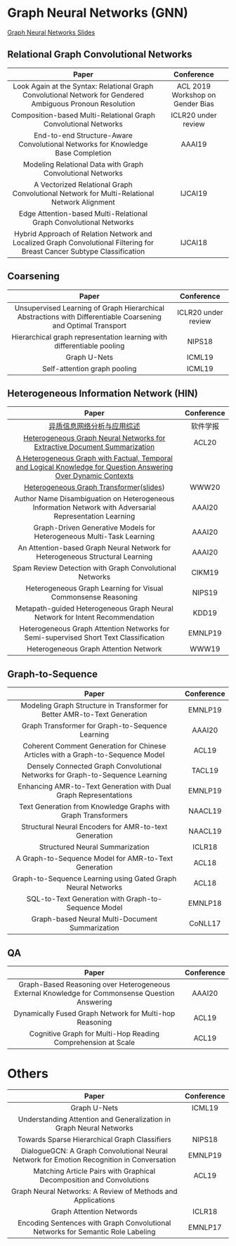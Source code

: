 # Graph Neural Networks (GNN)

[Graph Neural Networks Slides](slides/presentation/Graph%20Neural%20Networks.pdf)

## Relational Graph Convolutional Networks
| Paper | Conference |
| :---: | :---: |
|Look Again at the Syntax: Relational Graph Convolutional Network for Gendered Ambiguous Pronoun Resolution|ACL 2019 Workshop on Gender Bias|
| Composition-based Multi-Relational Graph Convolutional Networks| ICLR20 under review|
| End-to-end Structure-Aware Convolutional Networks for Knowledge Base Completion|AAAI19|
| Modeling Relational Data with Graph Convolutional Networks||
| A Vectorized Relational Graph Convolutional Network for Multi-Relational Network Alignment|IJCAI19|
| Edge Attention-based Multi-Relational Graph Convolutional Networks||
| Hybrid Approach of Relation Network and Localized Graph Convolutional Filtering for Breast Cancer Subtype Classification|IJCAI18|

## Coarsening
| Paper | Conference |
| :---: | :---: |
| Unsupervised Learning of Graph Hierarchical Abstractions with Differentiable Coarsening and Optimal Transport | ICLR20 under review |
| Hierarchical graph representation learning with differentiable pooling | NIPS18 |
| Graph U-Nets | ICML19 |
| Self-attention graph pooling | ICML19 |

## Heterogeneous Information Network (HIN)
| Paper | Conference |
| :---: | :---: |
|[异质信息网络分析与应用综述](http://www.shichuan.org/doc/94.pdf)|软件学报|
|[Heterogeneous Graph Neural Networks for Extractive Document Summarization](https://arxiv.org/abs/2004.12393)|ACL20|
|[A Heterogeneous Graph with Factual, Temporal and Logical Knowledge for Question Answering Over Dynamic Contexts](https://arxiv.org/abs/2004.12057)||
|[Heterogeneous Graph Transformer](https://arxiv.org/abs/2003.01332)([slides](slides/paper-slides/Heterogeneous-Graph-Transformer.pdf))|WWW20|
|Author Name Disambiguation on Heterogeneous Information Network with Adversarial Representation Learning|AAAI20|
|Graph-Driven Generative Models for Heterogeneous Multi-Task Learning|AAAI20|
|An Attention-based Graph Neural Network for Heterogeneous Structural Learning|AAAI20|
|Spam Review Detection with Graph Convolutional Networks|CIKM19|
|Heterogeneous Graph Learning for Visual Commonsense Reasoning|NIPS19|
| Metapath-guided Heterogeneous Graph Neural Network for Intent Recommendation  | KDD19 |
|Heterogeneous Graph Attention Networks for Semi-supervised Short Text Classification|EMNLP19|
|Heterogeneous Graph Attention Network | WWW19 |


## Graph-to-Sequence
| Paper | Conference |
| :---: | :---: |
| Modeling Graph Structure in Transformer for Better AMR-to-Text Generation | EMNLP19 |
| Graph Transformer for Graph-to-Sequence Learning | AAAI20 |
| Coherent Comment Generation for Chinese Articles with a Graph-to-Sequence Model | ACL19 |
| Densely Connected Graph Convolutional Networks for Graph-to-Sequence Learning | TACL19 |
| Enhancing AMR-to-Text Generation with Dual Graph Representations | EMNLP19 |
| Text Generation from Knowledge Graphs with Graph Transformers | NAACL19 |
| Structural Neural Encoders for AMR-to-text Generation | NAACL19 |
| Structured Neural Summarization | ICLR18 |
| A Graph-to-Sequence Model for AMR-to-Text Generation | ACL18 |
| Graph-to-Sequence Learning using Gated Graph Neural Networks | ACL18 |
| SQL-to-Text Generation with Graph-to-Sequence Model | EMNLP18 |
| Graph-based Neural Multi-Document Summarization | CoNLL17 |

## QA
| Paper | Conference |
| :---: | :---: |
|Graph-Based Reasoning over Heterogeneous External Knowledge for Commonsense Question Answering|AAAI20|
| Dynamically Fused Graph Network for Multi-hop Reasoning|ACL19|
| Cognitive Graph for Multi-Hop Reading Comprehension at Scale |ACL19|

# Others
| Paper | Conference |
| :---: | :---: |
| Graph U-Nets|ICML19|
| Understanding Attention and Generalization in Graph Neural Networks | |
| Towards Sparse Hierarchical Graph Classifiers | NIPS18 |
| DialogueGCN: A Graph Convolutional Neural Network for Emotion Recognition in Conversation | EMNLP19 |
| Matching Article Pairs with Graphical Decomposition and Convolutions | ACL19 |
| Graph Neural Networks: A Review of Methods and Applications ||
| Graph Attention Networds|ICLR18|
|Encoding Sentences with Graph Convolutional Networks for Semantic Role Labeling|EMNLP17|



